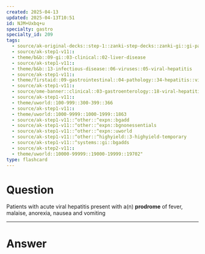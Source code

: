 ```yaml
---
created: 2025-04-13
updated: 2025-04-13T10:51
id: NJM+Uxbq+u
specialty: gastro
specialty_id: 209
tags:
  - source/ak-original-decks::step-1::zanki-step-decks::zanki-gi::gi-pathology
  - source/ak-step1-v11::
  - theme/b&b::09-gi::03-clinical::02-liver-disease
  - source/ak-step1-v11::
  - theme/b&b::13-infectious-disease::06-viruses::05-viral-hepatitis
  - source/ak-step1-v11::
  - theme/firstaid::09-gastrointestinal::04-pathology::34-hepatitis::viral-hepatitis
  - source/ak-step1-v11::
  - source/ome-banner::clinical::03-gastroenterology::18-viral-hepatitis
  - source/ak-step1-v11::
  - theme/uworld::100-999::300-399::366
  - source/ak-step1-v11::
  - theme/uworld::1000-9999::1000-1999::1863
  - source/ak-step1-v11::^other::^expn::bgadd
  - source/ak-step1-v11::^other::^expn::bgnonessentials
  - source/ak-step1-v11::^other::^expn::uworld
  - source/ak-step1-v11::^other::^highyield::3-highyield-temporary
  - source/ak-step1-v11::^systems::gi::bgadds
  - source/ak-step2-v11::
  - theme/uworld::10000-99999::19000-19999::19702"
type: flashcard
---
```


# Question
Patients with acute viral hepatitis present with a(n) **prodrome** of fever, malaise, anorexia, nausea and vomiting

---

# Answer
